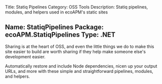 ﻿Title: Statiq Pipelines
Category: OSS Tools
Description: Statiq pipelines, modules, and helpers used in ecoAPM's static sites

Name: StatiqPipelines
Package: ecoAPM.StatiqPipelines
Type: .NET
---

Sharing is at the heart of OSS, and even the little things we do to make this site easier to build are worth sharing if they help make someone else's development easier.

Automatically restore and include Node dependencies, nicen up your output URLs, and more with these simple and straightforward pipelines, modules, and helpers.